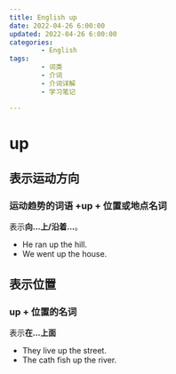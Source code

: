 ```yaml
---
title: English up
date: 2022-04-26 6:00:00
updated: 2022-04-26 6:00:00
categories:
        - English
tags:
        - 词类
        - 介词
        - 介词详解
        - 学习笔记

---
```


# up

## 表示运动方向

### 运动趋势的词语 +up + 位置或地点名词

表示**向...上/沿着...**。

- He ran up the hill.
- We went up the house.

## 表示位置

### up + 位置的名词

表示**在...上面**

- They live up the street.
- The cath fish up the  river.

